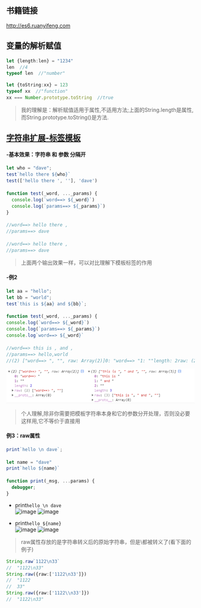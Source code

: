 ## 书籍链接
http://es6.ruanyifeng.com


## 变量的解析赋值
```ts
let {length:len} = "1234"
len  //4
typeof len  //"number"
```

```ts
let {toString:xx} = 123
typeof xx  //"function"
xx === Number.prototype.toString  //true
```

> 我的理解是：解析赋值适用于属性,不适用方法;上面的String.length是属性,而String.prototype.toString()是方法.

## [字符串扩展-标签模板](http://es6.ruanyifeng.com/#docs/string#%E6%A0%87%E7%AD%BE%E6%A8%A1%E6%9D%BF)

#### -基本效果：字符串 和 参数 分隔开
```ts
let who = "dave";
test`hello there ${who}`
test(['hello there ', ''], 'dave')

function test(_word, ..._params) {
  console.log(`word==> ${_word}`)
  console.log(`params==> ${_params}`)
}

//word==> hello there ,
//params==> dave

//word==> hello there ,
//params==> dave
```
> 上面两个输出效果一样，可以对比理解下模板标签的作用

#### -例2
```ts
let aa = "hello";
let bb = "world";
test`this is ${aa} and ${bb}`;

function test(_word, ..._params) {
console.log(`word==> ${_word}`)
console.log(`params==> ${_params}`)
console.log`word==> ${_word}`

//word==> this is , and ,
//params==> hello,world
//(2) ["word==> ", "", raw: Array(2)]0: "word==> "1: ""length: 2raw: (2) ["word==> ", ""]__proto__: Array(0) (3) ["this is ", " and ", "", raw: Array(3)]
```
![](./assets/es001.png)

> 个人理解,除非你需要把模板字符串本身和它的参数分开处理，否则没必要这样用,它不等价于直接用

#### 例3：raw属性
```ts
print`hello \n dave`;

let name = "dave"
print`hello ${name}`

function print(_msg, ...params) {
  debugger;
}
```
- print`hello \n dave`  
![image](https://user-images.githubusercontent.com/16630659/50410487-36aade00-0834-11e9-8679-da40dae9994a.png)
![image](https://user-images.githubusercontent.com/16630659/50410505-5215e900-0834-11e9-86ad-b9888b1f24ea.png)

- print`hello ${name}`  
![image](https://user-images.githubusercontent.com/16630659/50410552-b2a52600-0834-11e9-89c7-af8e3940061c.png)
![image](https://user-images.githubusercontent.com/16630659/50410554-b638ad00-0834-11e9-8486-a0b0a6e78d43.png)

> raw属性存放的是字符串转义后的原始字符串，但是\都被转义了(看下面的例子)

```ts
String.raw`1122\n33`
//  "1122\n33"
String.raw({raw:['1122\n33']})
//  "1122
//  33"
String.raw({raw:['1122\\n33']})
//  "1122\n33"  
```

